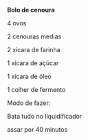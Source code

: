 **Bolo de cenoura**

4 ovos

2 cenouras medias

2 xícara de farinha

1 xícara de açúcar

1 xícara de óleo

1 colher de fermento



Modo de fazer:

Bata tudo no liquidificador

assar por 40 minutos


